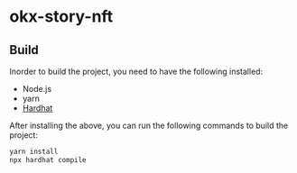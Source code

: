 # okx-story-nft

## Build

Inorder to build the project, you need to have the following installed:

- Node.js
- yarn
- [Hardhat](https://hardhat.org/hardhat-runner/docs/getting-started#installation)

After installing the above, you can run the following commands to build the project:

```bash
yarn install
npx hardhat compile
```

